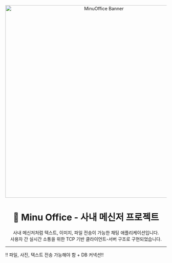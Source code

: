 <p align="center">
  <img src="https://github.com/user-attachments/assets/831c63b6-4410-498c-94e9-9c8880018b68" alt="MinuOffice Banner" width="600"/>
</p>

<h1 align="center">💼 Minu Office - 사내 메신저 프로젝트</h1>

<p align="center">
  사내 메신저처럼 텍스트, 이미지, 파일 전송이 가능한 채팅 애플리케이션입니다. <br/>
  사용자 간 실시간 소통을 위한 TCP 기반 클라이언트-서버 구조로 구현되었습니다.
</p>

---

‼️ 파일, 사진, 텍스트 전송 가능해야 함 + DB 커넥션‼️

